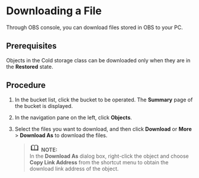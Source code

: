 # Downloading a File<a name="obs_03_0308"></a>

Through OBS console, you can download files stored in OBS to your PC.

## Prerequisites<a name="section36002463144249"></a>

Objects in the Cold storage class can be downloaded only when they are in the  **Restored**  state.

## Procedure<a name="s1ce8503181d64898acc3245208710290"></a>

1.  In the bucket list, click the bucket to be operated. The  **Summary**  page of the bucket is displayed.
2.  In the navigation pane on the left, click  **Objects**.
3.  Select the files you want to download, and then click  **Download**  or  **More**  \>  **Download As**  to download the files.

    >![](public_sys-resources/icon-note.gif) **NOTE:**   
    >In the  **Download As**  dialog box, right-click the object and choose  **Copy Link Address**  from the shortcut menu to obtain the download link address of the object.  


